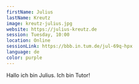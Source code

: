 ```yaml
---
firstName: Julius
lastName: Kreutz
image: kreutz-julius.jpg
website: https://julius-kreutz.de
session: Tuesday, 10:00
location: Online
sessionLink: https://bbb.in.tum.de/jul-69q-hpx
language: de
color: purple
---
```


Hallo ich bin Julius. Ich bin Tutor!
